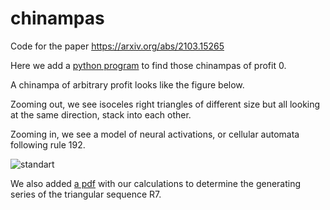 # chinampas
Code for the paper https://arxiv.org/abs/2103.15265

Here we add a [python program](main.py) to find those chinampas of profit 0.

A chinampa of arbitrary profit looks like the figure below.

Zooming out, we see isoceles right triangles of different size but all looking at the same direction, stack into each other.

Zooming in, we see a model of neural activations, or cellular automata following rule 192.

![standart](https://user-images.githubusercontent.com/18435221/112927159-8c8d2100-90e2-11eb-93a0-69e93edf529b.png)


We also added [a pdf](R7.pdf)  with our calculations to determine the generating series of the triangular sequence R7.
